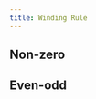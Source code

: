 ```yaml
---
title: Winding Rule
---
```


## Non-zero
<DarumaPlayer src='https://raw.githubusercontent.com/verygoodgraphics/resource/main/feature/geometry__daruma/geometry__winding_rule__non_zero.daruma' />

## Even-odd
<DarumaPlayer src='https://raw.githubusercontent.com/verygoodgraphics/resource/main/feature/geometry__daruma/geometry__winding_rule__even_odd.daruma' />
